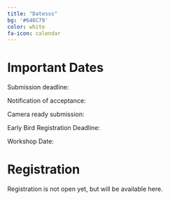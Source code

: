 ```yaml
---
title: "Datesss"
bg: '#646C79'
color: white
fa-icon: calendar
---
```


# Important Dates

Submission deadline: 

Notification of acceptance:

Camera ready submission:

Early Bird Registration Deadline:

Workshop Date:


# Registration

Registration is not open yet, but will be available here.